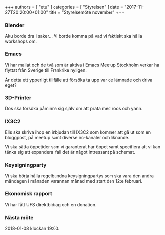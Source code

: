 +++
authors = [ "etu" ]
categories = [ "Styrelsen" ]
date = "2017-11-27T20:20:00+01:00"
title = "Styrelsemöte november"
+++
### Blender
Aku borde dra i saker... Vi borde komma på vad vi faktiskt ska hålla workshops om.

### Emacs
Vi har mailat och de två som är aktiva i Emacs Meetup Stockholm verkar ha flyttat från Sverige till Frankrike nyligen.

Är detta ett ypperligt tillfälle att försöka ta upp var de lämnade och driva eget?

### 3D-Printer
Dos ska försöka påminna sig själv om att prata med roos och yann.

### IX3C2
Elis ska skriva ihop en inbjudan till IX3C2 som kommer att gå ut som en bloggpost, på meetup samt diverse irc-kanaler och liknande.

Vi ska sätta öppetider som vi garanterat har öppet samt specifiera att vi kan tänka sig att expandera ifall det är något intressant på schemat.

### Keysigningparty
Vi ska börja hålla regelbundna keysigningpartys som ska vara den andra måndagen i månaden varannan månad med start den 12:e februari.

### Ekonomisk rapport
Vi har fått UFS direktbidrag och en donation.

### Nästa möte
2018-01-08 klockan 19:00.
